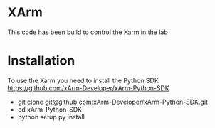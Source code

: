 # XArm
This code has been build to control the Xarm in the lab


# Installation 
To use the Xarm you need to install the Python SDK
https://github.com/xArm-Developer/xArm-Python-SDK

* git clone git@github.com:xArm-Developer/xArm-Python-SDK.git
* cd xArm-Python-SDK
* python setup.py install
